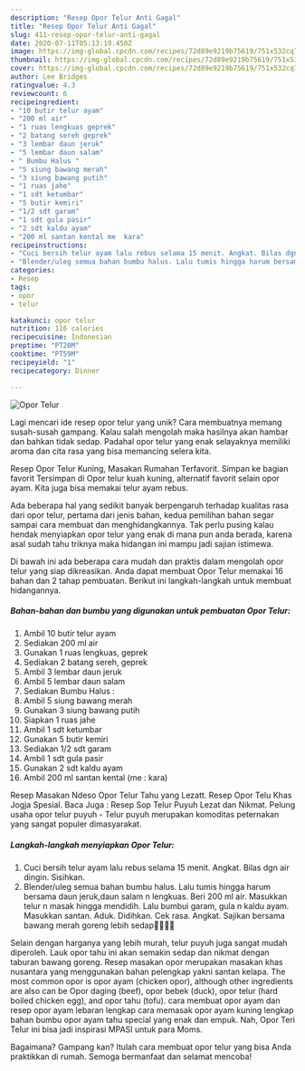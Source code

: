```yaml
---
description: "Resep Opor Telur Anti Gagal"
title: "Resep Opor Telur Anti Gagal"
slug: 411-resep-opor-telur-anti-gagal
date: 2020-07-11T05:13:19.450Z
image: https://img-global.cpcdn.com/recipes/72d89e9219b75619/751x532cq70/opor-telur-foto-resep-utama.jpg
thumbnail: https://img-global.cpcdn.com/recipes/72d89e9219b75619/751x532cq70/opor-telur-foto-resep-utama.jpg
cover: https://img-global.cpcdn.com/recipes/72d89e9219b75619/751x532cq70/opor-telur-foto-resep-utama.jpg
author: Lee Bridges
ratingvalue: 4.3
reviewcount: 6
recipeingredient:
- "10 butir telur ayam"
- "200 ml air"
- "1 ruas lengkuas geprek"
- "2 batang sereh geprek"
- "3 lembar daun jeruk"
- "5 lembar daun salam"
- " Bumbu Halus "
- "5 siung bawang merah"
- "3 siung bawang putih"
- "1 ruas jahe"
- "1 sdt ketumbar"
- "5 butir kemiri"
- "1/2 sdt garam"
- "1 sdt gula pasir"
- "2 sdt kaldu ayam"
- "200 ml santan kental me  kara"
recipeinstructions:
- "Cuci bersih telur ayam lalu rebus selama 15 menit. Angkat. Bilas dgn air dingin. Sisihkan."
- "Blender/uleg semua bahan bumbu halus. Lalu tumis hingga harum bersama daun jeruk,daun salam n lengkuas. Beri 200 ml air. Masukkan telur n masak hingga mendidih. Lalu bumbui garam, gula n kaldu ayam. Masukkan santan. Aduk. Didihkan. Cek rasa. Angkat. Sajikan bersama bawang merah goreng lebih sedap👩🏻‍🍳🥰"
categories:
- Resep
tags:
- opor
- telur

katakunci: opor telur 
nutrition: 116 calories
recipecuisine: Indonesian
preptime: "PT20M"
cooktime: "PT59M"
recipeyield: "1"
recipecategory: Dinner

---
```



![Opor Telur](https://img-global.cpcdn.com/recipes/72d89e9219b75619/751x532cq70/opor-telur-foto-resep-utama.jpg)

Lagi mencari ide resep opor telur yang unik? Cara membuatnya memang susah-susah gampang. Kalau salah mengolah maka hasilnya akan hambar dan bahkan tidak sedap. Padahal opor telur yang enak selayaknya memiliki aroma dan cita rasa yang bisa memancing selera kita.

Resep Opor Telur Kuning, Masakan Rumahan Terfavorit. Simpan ke bagian favorit Tersimpan di Opor telur kuah kuning, alternatif favorit selain opor ayam. Kita juga bisa memakai telur ayam rebus.

Ada beberapa hal yang sedikit banyak berpengaruh terhadap kualitas rasa dari opor telur, pertama dari jenis bahan, kedua pemilihan bahan segar sampai cara membuat dan menghidangkannya. Tak perlu pusing kalau hendak menyiapkan opor telur yang enak di mana pun anda berada, karena asal sudah tahu triknya maka hidangan ini mampu jadi sajian istimewa.


Di bawah ini ada beberapa cara mudah dan praktis dalam mengolah opor telur yang siap dikreasikan. Anda dapat membuat Opor Telur memakai 16 bahan dan 2 tahap pembuatan. Berikut ini langkah-langkah untuk membuat hidangannya.

<!--inarticleads1-->

##### Bahan-bahan dan bumbu yang digunakan untuk pembuatan Opor Telur:

1. Ambil 10 butir telur ayam
1. Sediakan 200 ml air
1. Gunakan 1 ruas lengkuas, geprek
1. Sediakan 2 batang sereh, geprek
1. Ambil 3 lembar daun jeruk
1. Ambil 5 lembar daun salam
1. Sediakan  Bumbu Halus :
1. Ambil 5 siung bawang merah
1. Gunakan 3 siung bawang putih
1. Siapkan 1 ruas jahe
1. Ambil 1 sdt ketumbar
1. Gunakan 5 butir kemiri
1. Sediakan 1/2 sdt garam
1. Ambil 1 sdt gula pasir
1. Gunakan 2 sdt kaldu ayam
1. Ambil 200 ml santan kental (me : kara)


Resep Masakan Ndeso Opor Telur Tahu yang Lezatt. Resep Opor Telu Khas Jogja Spesial. Baca Juga : Resep Sop Telur Puyuh Lezat dan Nikmat. Pelung usaha opor telur puyuh - Telur puyuh merupakan komoditas peternakan yang sangat populer dimasyarakat. 

<!--inarticleads2-->

##### Langkah-langkah menyiapkan Opor Telur:

1. Cuci bersih telur ayam lalu rebus selama 15 menit. Angkat. Bilas dgn air dingin. Sisihkan.
1. Blender/uleg semua bahan bumbu halus. Lalu tumis hingga harum bersama daun jeruk,daun salam n lengkuas. Beri 200 ml air. Masukkan telur n masak hingga mendidih. Lalu bumbui garam, gula n kaldu ayam. Masukkan santan. Aduk. Didihkan. Cek rasa. Angkat. Sajikan bersama bawang merah goreng lebih sedap👩🏻‍🍳🥰


Selain dengan harganya yang lebih murah, telur puyuh juga sangat mudah diperoleh. Lauk opor tahu ini akan semakin sedap dan nikmat dengan taburan bawang goreng. Resep masakan opor merupakan masakan khas nusantara yang menggunakan bahan pelengkap yakni santan kelapa. The most common opor is opor ayam (chicken opor), although other ingredients are also can be Opor daging (beef), opor bebek (duck), opor telur (hard boiled chicken egg), and opor tahu (tofu). cara membuat opor ayam dan resep opor ayam lebaran lengkap cara memasak opor ayam kuning lengkap bahan bumbu opor ayam tahu special yang enak dan empuk. Nah, Opor Teri Telur ini bisa jadi inspirasi MPASI untuk para Moms. 

Bagaimana? Gampang kan? Itulah cara membuat opor telur yang bisa Anda praktikkan di rumah. Semoga bermanfaat dan selamat mencoba!
